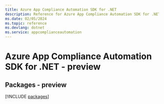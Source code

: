 ```yaml
---
title: Azure App Compliance Automation SDK for .NET
description: Reference for Azure App Compliance Automation SDK for .NET
ms.date: 02/05/2024
ms.topic: reference
ms.devlang: dotnet
ms.service: appcomplianceautomation
---
```

# Azure App Compliance Automation SDK for .NET - preview
## Packages - preview
[!INCLUDE [packages](app-compliance-automation-index.md)]